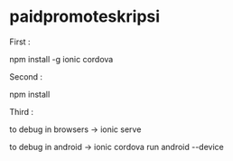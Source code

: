 # paidpromoteskripsi

First :

npm install -g ionic cordova

Second :

npm install


Third :

to debug in browsers -> ionic serve

to debug in android -> ionic cordova run android --device
